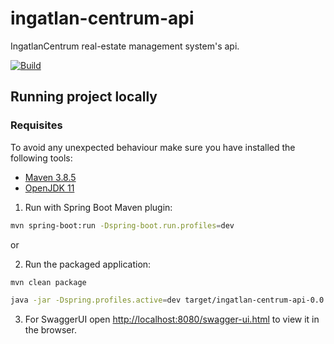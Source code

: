 # ingatlan-centrum-api

IngatlanCentrum real-estate management system's api.

[![Build](https://github.com/MiklosArpad/ingatlan-centrum-api/actions/workflows/build.yml/badge.svg)](https://github.com/MiklosArpad/ingatlan-centrum-api/actions/workflows/build.yml)

## Running project locally

### Requisites

To avoid any unexpected behaviour make sure you have installed the following tools:

- [Maven 3.8.5](https://maven.apache.org/download.cgi)
- [OpenJDK 11](https://adoptium.net/temurin/releases)

1. Run with Spring Boot Maven plugin:

```bash
mvn spring-boot:run -Dspring-boot.run.profiles=dev
```

or

2. Run the packaged application:

```bash
mvn clean package

java -jar -Dspring.profiles.active=dev target/ingatlan-centrum-api-0.0.1-SNAPSHOT.jar
```

3. For SwaggerUI open [http://localhost:8080/swagger-ui.html](http://localhost:8080/swagger-ui.html) to view it in the browser.
